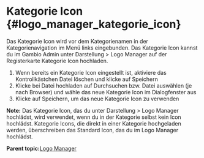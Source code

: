 # Kategorie Icon {#logo_manager_kategorie_icon}

Das Kategorie Icon wird vor dem Kategorienamen in der Kategorienavigation im Menü links eingebunden. Das Kategorie Icon kannst du im Gambio Admin unter Darstellung \> Logo Manager auf der Registerkarte Kategorie Icon hochladen.

1.  Wenn bereits ein Kategorie Icon eingestellt ist, aktiviere das Kontrollkästchen Datei löschen und klicke auf Speichern
2.  Klicke bei Datei hochladen auf Durchsuchen bzw. Datei auswählen \(je nach Browser\) und wähle das neue Kategorie Icon im Dialogfenster aus
3.  Klicke auf Speichern, um das neue Kategorie Icon zu verwenden

**Note:** Das Kategorie Icon, das du unter Darstellung \> Logo Manager hochlädst, wird verwendet, wenn du in der Kategorie selbst kein Icon hochlädst. Kategorie Icons, die direkt in einer Kategorie hochgeladen werden, überschreiben das Standard Icon, das du im Logo Manager hochlädst.

**Parent topic:**[Logo Manager](10_3_Logo_Manager.md)

